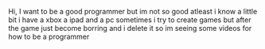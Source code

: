 Hi, I want to be a good programmer but im not so good atleast i know a little bit i have a xbox a ipad and a pc sometimes i try to create games but after the game just become borring and i delete it so im seeing some videos for how to be a programmer 

